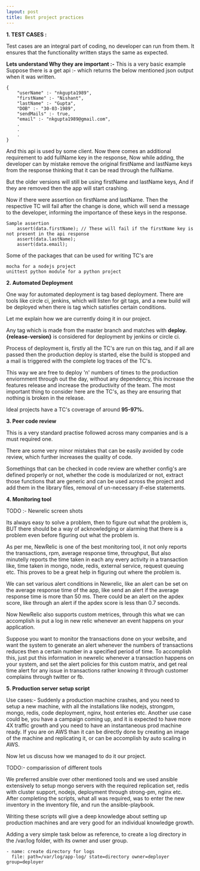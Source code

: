 ```yaml
---
layout: post
title: Best project practices
---
```


__1. TEST CASES :__

Test cases are an integral part of coding, no developer can run from them.
It ensures that the functionality written stays the same as expected.

__Lets understand Why they are important :-__ 
This is a very basic example
Suppose there is a get api :- which returns the below mentioned json output when it was written.

    {
        "userName" :- "nkgupta1989",
        "firstName" :- "Nishant",
        "lastName" :- "Gupta",
        "DOB" :- "30-03-1989",
        "sendMails" :- true,
        "email" :- "nkgupta1989@gmail.com",
        .
        .
        .
    }

And this api is used by some client. Now there comes an additional requirement to add fullName key in the response, Now while adding, the developer can by mistake remove the original firstName and lastName keys from the response thinking that it can be read through the fullName.

But the older versions will still be using firstName and lastName keys, And if they are removed then the app will start crashing.

Now if there were assertion on firstName and lastName. Then the respective TC will fail after the change is done, which will send a message to the developer, informing the importance of these keys in the response.

    Sample assertion
        assert(data.firstName); // These will fail if the firstName key is not present in the api response
        assert(data.lastName);
        assert(data.email);

Some of the packages that can be used for writing TC's are 

    mocha for a nodejs project
    unittest python module for a python project


__2. Automated Deployment__ 

One way for automated deployment is tag based deployment. There are tools like circle ci, jenkins, which will listen for git tags, and a new build will be deployed when there is tag which satisfies certain conditions.
      
Let me explain how we are currently doing it in our project.


Any tag which is made from the master branch and matches with __deploy.{release-version}__  is considered for deployment by jenkins or circle ci.

Process of deployment is, firstly all the TC's are run on this tag, and if all are passed then the production deploy is started, else the build is stopped and a mail is triggered with the complete log traces of the TC's.
       
This way we are free to deploy 'n' numbers of times to the production enviornment through out the day, without any dependency, this increase the features release and increase the productivity of the team.
The most important thing to consider here are the TC's, as they are ensuring that nothing is broken in the release. 

Ideal projects have a TC's coverage of around __95-97%.__
         
    
__3. Peer code review__

This is a very standard practise followed across many companies and is a must required one.

There are some very minor mistakes that can be easily avoided by code review, which further increases the quality of code.

Somethings that can be checked in code review are whether config's are defined properly or not, whether the code is modularized or not, extract those functions that are generic and can be used across the project and add them in the library files, removal of un-necessary if-else statements.

 
__4. Monitoring tool__
 
TODO :- Newrelic screen shots
 
Its always easy to solve a problem, then to figure out what the problem is, BUT there should be a way of acknowledging or alarming that there is a problem even before figuring out what the problem is.

As per me, NewRelic is one of the best monitoring tool, it not only reports the transactions, rpm, average response time, throughput, But also minutelly reports the time taken in each any every activity in a transaction like, time taken in mongo, node, redis, external service, request queuing etc.  This proves to be a great help in figuring out where the problem is.
 
We can set various alert conditions in Newrelic, like an alert can be set on the average response time of the app, like send an alert if the average response time is more than 50 ms. There could be an alert on the apdex score, like through an alert if the apdex score is less than 0.7 seconds.
    
Now NewRelic also supports custom metrices, through this what we can accomplish is put a log in new relic whenever an event happens on your application.

Suppose you want to monitor the transactions done on your website, and want the system to generate an alert whenever the numbers of transactions reduces then a certain number in a specified period of time. To accomplish this, just put this information in newrelic whenever a transaction happens on your system, and set the alert policies for this custom matrix, and get real time alert for any issue in transactions rather knowing it through customer complains through twitter or fb.
    
    
__5. Production server setup script__

Use cases:- Suddenly a production machine crashes, and you need to setup a new machine, with all the installations like nodejs, strongpm, mongo, redis, code deployment, nginx, host enteries etc. Another use case could be, you have a campaign coming up, and it is expected to have more 4X traffic growth and you need to have an instantaneous prod machine ready.
If you are on AWS than it can be directly done by creating an image of the machine and replicating it, or can be accomplish by auto scaling in AWS.

Now let us discuss how we managed to do it our project.

TODO:- comparission of different tools

We preferred ansible over other mentioned tools and we used ansible extensively to setup mongo servers with the required replication set, redis with cluster support, nodejs, deployment through strong-pm, nginx etc. After completing the scripts, what all was required, was to enter the new inventory in the inventory file, and run the ansible-playbook.
  
Writing these scripts will give a deep knowledge about setting up production machines and are very good for an individual knowledge growth.
    
Adding a very simple task below as reference, to create a log directory in the /var/log folder, with its owner and user group.
    
    - name: create directory for logs
      file: path=/var/log/app-log/ state=directory owner=deployer group=deployer
    
  





